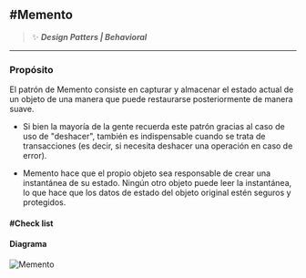 ## \#Memento
>:sparkles: ***Design Patters | Behavioral***
---
### Propósito
El patrón de Memento consiste en capturar y almacenar el estado actual de un objeto de una manera que puede restaurarse posteriormente de manera suave.

- Si bien la mayoría de la gente recuerda este patrón gracias al caso de uso de "deshacer", también es indispensable cuando se trata de transacciones (es decir, si necesita deshacer una operación en caso de error).

- Memento hace que el propio objeto sea responsable de crear una instantánea de su estado. Ningún otro objeto puede leer la instantánea, lo que hace que los datos de estado del objeto original estén seguros y protegidos. 

#### \#Check list


#### Diagrama
![Memento](https://designpatternsphp.readthedocs.io/en/latest/_images/uml.png)